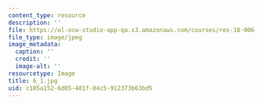 ```yaml
---
content_type: resource
description: ''
file: https://ol-ocw-studio-app-qa.s3.amazonaws.com/courses/res-18-006-calculus-revisited-single-variable-calculus-fall-2010/c105a1526d05481f84c5912373b63bd5_6_1.jpg
file_type: image/jpeg
image_metadata:
  caption: ''
  credit: ''
  image-alt: ''
resourcetype: Image
title: 6_1.jpg
uid: c105a152-6d05-481f-84c5-912373b63bd5
---
```

